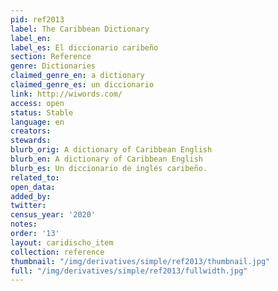 ```yaml
---
pid: ref2013
label: The Caribbean Dictionary
label_en:
label_es: El diccionario caribeño
section: Reference
genre: Dictionaries
claimed_genre_en: a dictionary
claimed_genre_es: un diccionario
link: http://wiwords.com/
access: open
status: Stable
language: en
creators:
stewards:
blurb_orig: A dictionary of Caribbean English
blurb_en: A dictionary of Caribbean English
blurb_es: Un diccionario de inglés caribeño.
related_to:
open_data:
added_by:
twitter:
census_year: '2020'
notes:
order: '13'
layout: caridischo_item
collection: reference
thumbnail: "/img/derivatives/simple/ref2013/thumbnail.jpg"
full: "/img/derivatives/simple/ref2013/fullwidth.jpg"
---
```


